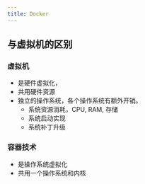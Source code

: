 ```yaml
---
title: Docker
---
```


## 与虚拟机的区别

### 虚拟机
- 是硬件虚拟化，
- 共用硬件资源
- 独立的操作系统，各个操作系统有额外开销。
  - 系统资源消耗，CPU, RAM, 存储
  - 系统启动实现
  - 系统补丁升级

### 容器技术

- 是操作系统虚拟化
- 共用一个操作系统和内核




